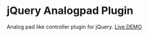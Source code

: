 jQuery Analogpad Plugin
=======================

Analog pad like controller plugin for jQuery.
[Live DEMO](http://shin-sekai-no-kami.appspot.com/analogpad/demo.html)